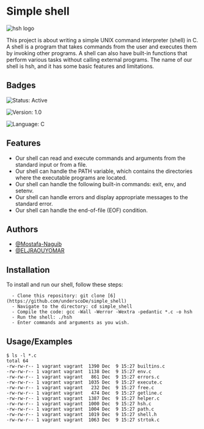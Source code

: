 
# Simple shell

![hsh logo](https://whoinventedme.files.wordpress.com/2016/06/image-1047.jpg?w=816)

This project is about writing a simple UNIX command interpreter (shell) in C. A shell is a program that takes commands from the user and executes them by invoking other programs. A shell can also have built-in functions that perform various tasks without calling external programs. The name of our shell is hsh, and it has some basic features and limitations.


## Badges

![Status: Active](https://img.shields.io/badge/Status-Active-green.svg)

![Version: 1.0](https://img.shields.io/badge/Version-1.0-orange.svg)

![Language: C](https://img.shields.io/badge/Language-C-purple.svg)
## Features

- Our shell can read and execute commands and arguments from the standard input or from a file.
- Our shell can handle the PATH variable, which contains the directories where the executable programs are located.
- Our shell can handle the following built-in commands: exit, env, and setenv.
- Our shell can handle errors and display appropriate messages to the standard error.
- Our shell can handle the end-of-file (EOF) condition.

## Authors

- [@Mostafa-Naguib](https://www.github.com/Mostafa-Naguib)
- [@ELJRAOUYOMAR](https://www.github.com/ELJRAOUYOMAR)


## Installation

To install and run our shell, follow these steps:

```
  - Clone this repository: git clone [6](https://github.com/underscoDe/simple_shell)
  - Navigate to the directory: cd simple_shell
  - Compile the code: gcc -Wall -Werror -Wextra -pedantic *.c -o hsh
  - Run the shell: ./hsh
  - Enter commands and arguments as you wish.
```
    
## Usage/Examples

```
$ ls -l *.c
total 64
-rw-rw-r-- 1 vagrant vagrant  1390 Dec  9 15:27 builtins.c
-rw-rw-r-- 1 vagrant vagrant  1138 Dec  9 15:27 env.c
-rw-rw-r-- 1 vagrant vagrant   861 Dec  9 15:27 errors.c
-rw-rw-r-- 1 vagrant vagrant  1035 Dec  9 15:27 execute.c
-rw-rw-r-- 1 vagrant vagrant   232 Dec  9 15:27 free.c
-rw-rw-r-- 1 vagrant vagrant   474 Dec  9 15:27 getline.c
-rw-rw-r-- 1 vagrant vagrant  1387 Dec  9 15:27 helper.c
-rw-rw-r-- 1 vagrant vagrant  1000 Dec  9 15:27 hsh.c
-rw-rw-r-- 1 vagrant vagrant  1004 Dec  9 15:27 path.c
-rw-rw-r-- 1 vagrant vagrant  1019 Dec  9 15:27 shell.h
-rw-rw-r-- 1 vagrant vagrant  1063 Dec  9 15:27 strtok.c
```

